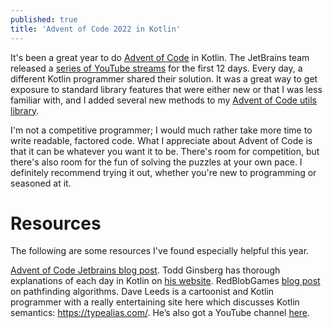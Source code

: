 ```yaml
---
published: true
title: 'Advent of Code 2022 in Kotlin'
---
```

It's been a great year to do [Advent of Code](https://adventofcode.com/) in Kotlin. The JetBrains team released a [series of YouTube streams](https://www.youtube.com/playlist?list=PLlFc5cFwUnmwxQlKf8uWp-la8BVSTH47J) for the first 12 days. Every day, a different Kotlin programmer shared their solution. It was a great way to get exposure to standard library features that were either new or that I was less familiar with, and I added several new methods to my [Advent of Code utils library](https://github.com/davidmerrick/advent-of-code-utils).

I'm not a competitive programmer; I would much rather take more time to write readable, factored code. What I appreciate about Advent of Code is that it can be whatever you want it to be. There's room for competition, but there's also room for the fun of solving the puzzles at your own pace. I definitely recommend trying it out, whether you're new to programming or seasoned at it.

# Resources

The following are some resources I've found especially helpful this year.

[Advent of Code Jetbrains blog post](https://blog.jetbrains.com/kotlin/2022/11/advent-of-code-2022-in-kotlin/).
Todd Ginsberg has thorough explanations of each day in Kotlin on [his website](https://todd.ginsberg.com/).
RedBlobGames [blog post](https://www.redblobgames.com/pathfinding/a-star/introduction.html) on pathfinding algorithms.
Dave Leeds is a cartoonist and Kotlin programmer with a really entertaining site here which discusses Kotlin semantics: https://typealias.com/. 
He’s also got a YouTube channel [here](https://www.youtube.com/@typealias).
